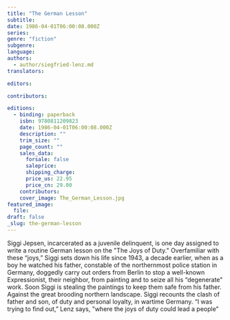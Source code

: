 ```yaml
---
title: "The German Lesson"
subtitle:
date: 1986-04-01T06:00:08.000Z
series:
genre: "fiction"
subgenre:
language:
authors:
  - author/siegfried-lenz.md
translators:

editors:

contributors:

editions:
  - binding: paperback
    isbn: 9780811209823
    date: 1986-04-01T06:00:08.000Z
    description: ""
    trim_size: ""
    page_count: ""
    sales_data:
      forsale: false
      saleprice:
      shipping_charge:
      price_us: 22.95
      price_cn: 29.00
    contributors:
    cover_image: The_German_Lesson.jpg
featured_image:
  file:
draft: false
_slug: the-german-lesson
---
```


Siggi Jepsen, incarcerated as a juvenile delinquent, is one day assigned to write a routine German lesson on the "The Joys of Duty." Overfamiliar with these “joys,” Siggi sets down his life since 1943, a decade earlier, when as a boy he watched his father, constable of the northernmost police station in Germany, doggedly carry out orders from Berlin to stop a well-known Expressionist, their neighbor, from painting and to seize all his “degenerate" work. Soon Siggi is stealing the paintings to keep them safe from his father. Against the great brooding northern landscape. Siggi recounts the clash of father and son, of duty and personal loyalty, in wartime Germany. “I was trying to find out,” Lenz says, "where the joys of duty could lead a people"


